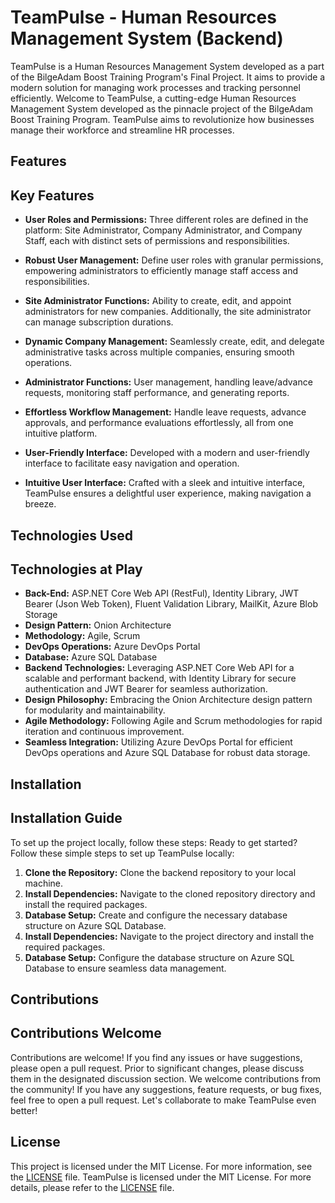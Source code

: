 # TeamPulse - Human Resources Management System (Backend)

TeamPulse is a Human Resources Management System developed as a part of the BilgeAdam Boost Training Program's Final Project. It aims to provide a modern solution for managing work processes and tracking personnel efficiently.
Welcome to TeamPulse, a cutting-edge Human Resources Management System developed as the pinnacle project of the BilgeAdam Boost Training Program. TeamPulse aims to revolutionize how businesses manage their workforce and streamline HR processes.

## Features
## Key Features

- **User Roles and Permissions:** Three different roles are defined in the platform: Site Administrator, Company Administrator, and Company Staff, each with distinct sets of permissions and responsibilities.
- **Robust User Management:** Define user roles with granular permissions, empowering administrators to efficiently manage staff access and responsibilities.

- **Site Administrator Functions:** Ability to create, edit, and appoint administrators for new companies. Additionally, the site administrator can manage subscription durations.
- **Dynamic Company Management:** Seamlessly create, edit, and delegate administrative tasks across multiple companies, ensuring smooth operations.

- **Administrator Functions:** User management, handling leave/advance requests, monitoring staff performance, and generating reports.
- **Effortless Workflow Management:** Handle leave requests, advance approvals, and performance evaluations effortlessly, all from one intuitive platform.

- **User-Friendly Interface:** Developed with a modern and user-friendly interface to facilitate easy navigation and operation.
- **Intuitive User Interface:** Crafted with a sleek and intuitive interface, TeamPulse ensures a delightful user experience, making navigation a breeze.

## Technologies Used
## Technologies at Play

- **Back-End:** ASP.NET Core Web API (RestFul), Identity Library, JWT Bearer (Json Web Token), Fluent Validation Library, MailKit, Azure Blob Storage
- **Design Pattern:** Onion Architecture
- **Methodology:** Agile, Scrum
- **DevOps Operations:** Azure DevOps Portal
- **Database:** Azure SQL Database
- **Backend Technologies:** Leveraging ASP.NET Core Web API for a scalable and performant backend, with Identity Library for secure authentication and JWT Bearer for seamless authorization.
- **Design Philosophy:** Embracing the Onion Architecture design pattern for modularity and maintainability.
- **Agile Methodology:** Following Agile and Scrum methodologies for rapid iteration and continuous improvement.
- **Seamless Integration:** Utilizing Azure DevOps Portal for efficient DevOps operations and Azure SQL Database for robust data storage.

## Installation
## Installation Guide

To set up the project locally, follow these steps:
Ready to get started? Follow these simple steps to set up TeamPulse locally:

1. **Clone the Repository:** Clone the backend repository to your local machine.
2. **Install Dependencies:** Navigate to the cloned repository directory and install the required packages.
3. **Database Setup:** Create and configure the necessary database structure on Azure SQL Database.
2. **Install Dependencies:** Navigate to the project directory and install the required packages.
3. **Database Setup:** Configure the database structure on Azure SQL Database to ensure seamless data management.

## Contributions
## Contributions Welcome

Contributions are welcome! If you find any issues or have suggestions, please open a pull request. Prior to significant changes, please discuss them in the designated discussion section.
We welcome contributions from the community! If you have any suggestions, feature requests, or bug fixes, feel free to open a pull request. Let's collaborate to make TeamPulse even better!

## License

This project is licensed under the MIT License. For more information, see the [LICENSE](link) file.
TeamPulse is licensed under the MIT License. For more details, please refer to the [LICENSE](link) file.

